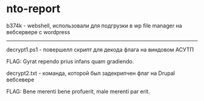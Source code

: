 # nto-report

b374k - webshell, использовали для подгрузки в wp file manager на вебсервере с wordpress

---

decrypt1.ps1 - повершелл скрипт для декода флага на виндовом АСУТП

FLAG: Gyrat rependo prius infans quam gradiendo.


decrypt2.txt - команда, которой был задекрипчен флаг на Drupal вебсевере

FLAG: Bene merenti bene profuerit, male merenti par erit.
